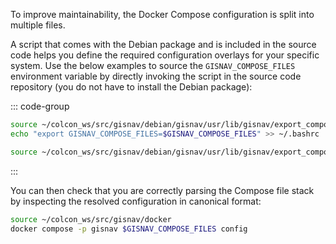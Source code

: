 To improve maintainability, the Docker Compose configuration is split into multiple files.

A script that comes with the Debian package and is included in the source code helps you define the required configuration overlays for your specific system. Use the below examples to source the `GISNAV_COMPOSE_FILES` environment variable by directly invoking the script in the source code repository (you do not have to install the Debian package):

::: code-group

```bash [Persistent <Badge type="tip" text="Recommended"/>]
source ~/colcon_ws/src/gisnav/debian/gisnav/usr/lib/gisnav/export_compose_files.sh
echo "export GISNAV_COMPOSE_FILES=$GISNAV_COMPOSE_FILES" >> ~/.bashrc
```

```bash [Current session]
source ~/colcon_ws/src/gisnav/debian/gisnav/usr/lib/gisnav/export_compose_files.sh
```

:::

You can then check that you are correctly parsing the Compose file stack by inspecting the resolved configuration in canonical format:

```bash
source ~/colcon_ws/src/gisnav/docker
docker compose -p gisnav $GISNAV_COMPOSE_FILES config
```

